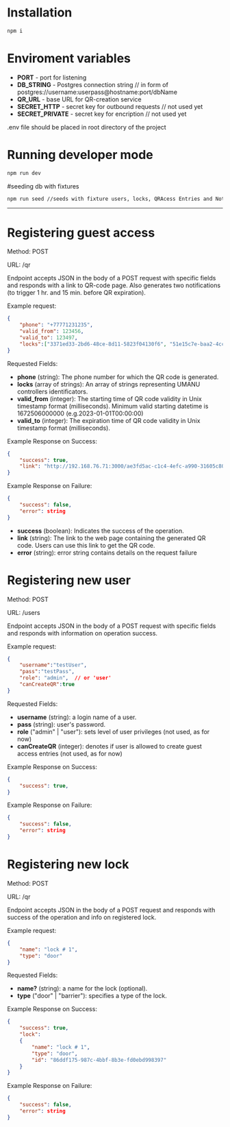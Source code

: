 # Installation

```bash
npm i
```

# Enviroment variables

* **PORT** - port for listening
* **DB_STRING** - Postgres connection string // in form of postgres://username:userpass@hostname:port/dbName
* **QR_URL** - base URL for QR-creation service
* **SECRET_HTTP** - secret key for outbound requests // not used yet
* **SECRET_PRIVATE** - secret key for encription // not used yet

.env file should be placed in root directory of the project

# Running developer mode

```bash
npm run dev
```

#seeding db with fixtures

```bash
npm run seed //seeds with fixture users, locks, QRAcess Entries and Notifications. Two notifications (to trigger 1 hr. and 15 min. before QR expiration) are generated for each Access entrie. QR generation service must be available on specified URL for seed to run!
```
---

# Registering guest access 

Method: POST

URL: /qr

Endpoint accepts JSON in the body of a POST request with specific fields and responds with a link to QR-code page. Also generates two notifications (to trigger 1 hr. and 15 min. before QR expiration).

Example request:

```json
{
    "phone": "+77771231235",
    "valid_from": 123456, 
    "valid_to": 123497,
    "locks":["3371ed33-2bd6-48ce-8d11-5823f04130f6", "51e15c7e-baa2-4cc3-9bab-f4094dbb3681"]
}
```

Requested Fields:

* **phone** (string): The phone number for which the QR code is generated.
* **locks** (array of strings): An array of strings representing UMANU controllers identificators.
* **valid_from** (integer): The starting time of QR code validity in Unix timestamp format (milliseconds). Minimum valid starting datetime is 1672506000000 (e.g.2023-01-01T00:00:00)
* **valid_to** (integer): The expiration time of QR code validity in Unix timestamp format (milliseconds).

Example Response on Success:

```json
{
    "success": true,
    "link": "http://192.168.76.71:3000/ae3fd5ac-c1c4-4efc-a990-31605c801c72"
}
```

Example Response on Failure:

```json
{
    "success": false,
    "error": string
}
```


* **success** (boolean): Indicates the success of the operation. 
* **link** (string): The link to the web page containing the generated QR code. Users can use this link to get the QR code.
* **error** (string): error string contains details on the request failure





# Registering new user


Method: POST

URL: /users

Endpoint accepts JSON in the body of a POST request with specific fields and responds with information on operation success.

Example request:

```json
{
    "username":"testUser",
    "pass":"testPass",
    "role": "admin",  // or 'user'
    "canCreateQR":true
}
```

Requested Fields:

* **username** (string): a login name of a user.
* **pass** (string): user's password.
* **role** ("admin" | "user"): sets level of user privileges (not used, as for now)
* **canCreateQR** (integer): denotes if user is allowed to create guest access entries (not used, as for now)

Example Response on Success:

```json
{
    "success": true,
}
```

Example Response on Failure:

```json
{
    "success": false,
    "error": string
}
```


# Registering new lock

Method: POST

URL: /qr

Endpoint accepts JSON in the body of a POST request  and responds with  success of the operation and info on registered lock.

Example request:

```json
{
    "name": "lock # 1",
    "type": "door"
}

```

Requested Fields:

* **name?** (string): a name for the lock (optional).
* **type** ("door" | "barrier"): specifies a type of the lock.

Example Response on Success:

```json
{
    "success": true,
	"lock":
	{
	    "name": "lock # 1",
        "type": "door",
		"id": "86ddf175-987c-4bbf-8b3e-fd0ebd998397"
	}
}
```

Example Response on Failure:

```json
{
    "success": false,
    "error": string
}
```



